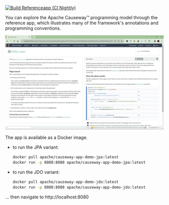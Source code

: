 

[![Build Referenceapp (CI Nightly)](https://github.com/apache-causeway-committers/causeway-nightly-deploys/actions/workflows/build-referenceapp.yml/badge.svg)](https://github.com/apache-causeway-committers/causeway-nightly-deploys/actions/workflows/build-referenceapp.yml)

You can explore the Apache Causeway™ programming model through the reference app, which illustrates many of the framework's annotations and programming conventions.

<img src="_images/screenshot.png" width="800px"/>

The app is available as a Docker image.

* to run the JPA variant:

  ```bash
  docker pull apache/causeway-app-demo-jpa:latest
  docker run -p 8080:8080 apache/causeway-app-demo-jpa:latest
  ```


* to run the JDO variant:

  ```bash
  docker pull apache/causeway-app-demo-jdo:latest
  docker run -p 8080:8080 apache/causeway-app-demo-jdo:latest
  ```

... then navigate to http://localhost:8080
